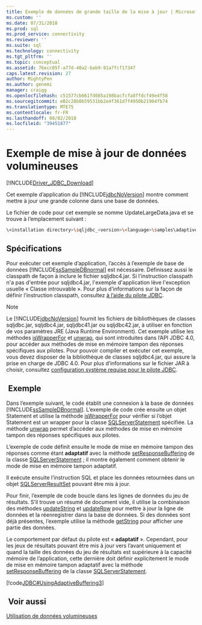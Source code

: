 ```yaml
---
title: Exemple de données de grande taille de la mise à jour | Microsoft Docs
ms.custom: ''
ms.date: 07/31/2018
ms.prod: sql
ms.prod_service: connectivity
ms.reviewer: ''
ms.suite: sql
ms.technology: connectivity
ms.tgt_pltfrm: ''
ms.topic: conceptual
ms.assetid: 76ecc05f-a77d-40a2-bab9-91a7fcf17347
caps.latest.revision: 27
author: MightyPen
ms.author: genemi
manager: craigg
ms.openlocfilehash: c51577cb661fd085a198bacfcfa8ffdcf49e4f58
ms.sourcegitcommit: e02c28b0b59531bb2e4f361d7f4950b21904fb74
ms.translationtype: MTE75
ms.contentlocale: fr-FR
ms.lasthandoff: 08/02/2018
ms.locfileid: "39451877"
---
```

# <a name="updating-large-data-sample"></a>Exemple de mise à jour de données volumineuses

[!INCLUDE[Driver_JDBC_Download](../../../includes/driver_jdbc_download.md)]

Cet exemple d’application du [!INCLUDE[jdbcNoVersion](../../../includes/jdbcnoversion_md.md)] montre comment mettre à jour une grande colonne dans une base de données.

Le fichier de code pour cet exemple se nomme UpdateLargeData.java et se trouve à l’emplacement suivant :

```bash
\<installation directory>\sqljdbc_<version>\<language>\samples\adaptive
```

## <a name="requirements"></a>Spécifications

Pour exécuter cet exemple d’application, l’accès à l’exemple de base de données [!INCLUDE[ssSampleDBnormal](../../../includes/sssampledbnormal_md.md)] est nécessaire. Définissez aussi le classpath de façon à inclure le fichier sqljdbc4.jar. Si l'instruction classpath n'a pas d'entrée pour sqljdbc4.jar, l'exemple d'application lève l'exception usuelle « Classe introuvable ». Pour plus d’informations sur la façon de définir l’instruction classpath, consultez [à l’aide du pilote JDBC](../../../connect/jdbc/using-the-jdbc-driver.md).

> [!NOTE]  
> Le [!INCLUDE[jdbcNoVersion](../../../includes/jdbcnoversion_md.md)] fournit les fichiers de bibliothèques de classes sqljdbc.jar, sqljdbc4.jar, sqljdbc41.jar ou sqljdbc42.jar, à utiliser en fonction de vos paramètres JRE (Java Runtime Environment). Cet exemple utilise les méthodes [isWrapperFor](../../../connect/jdbc/reference/iswrapperfor-method-sqlserverstatement.md) et [unwrap](../../../connect/jdbc/reference/unwrap-method-sqlserverstatement.md), qui sont introduites dans l’API JDBC 4.0, pour accéder aux méthodes de mise en mémoire tampon des réponses spécifiques aux pilotes. Pour pouvoir compiler et exécuter cet exemple, vous devez disposer de la bibliothèque de classes sqljdbc4.jar, qui assure la prise en charge de JDBC 4.0. Pour plus d’informations sur le fichier JAR à choisir, consultez [configuration système requise pour le pilote JDBC](../../../connect/jdbc/system-requirements-for-the-jdbc-driver.md).

## <a name="example"></a> Exemple

Dans l’exemple suivant, le code établit une connexion à la base de données [!INCLUDE[ssSampleDBnormal](../../../includes/sssampledbnormal_md.md)]. L’exemple de code crée ensuite un objet Statement et utilise la méthode [isWrapperFor](../../../connect/jdbc/reference/iswrapperfor-method-sqlserverstatement.md) pour vérifier si l’objet Statement est un wrapper pour la classe [SQLServerStatement](../../../connect/jdbc/reference/sqlserverstatement-class.md) spécifiée. La méthode [unwrap](../../../connect/jdbc/reference/unwrap-method-sqlserverstatement.md) permet d’accéder aux méthodes de mise en mémoire tampon des réponses spécifiques aux pilotes.

L’exemple de code définit ensuite le mode de mise en mémoire tampon des réponses comme étant **adaptatif** avec la méthode [setResponseBuffering](../../../connect/jdbc/reference/setresponsebuffering-method-sqlserverstatement.md) de la classe [SQLServerStatement](../../../connect/jdbc/reference/sqlserverstatement-class.md) ; il montre également comment obtenir le mode de mise en mémoire tampon adaptatif.

Il exécute ensuite l’instruction SQL et place les données retournées dans un objet [SQLServerResultSet](../../../connect/jdbc/reference/sqlserverresultset-class.md) pouvant être mis à jour.

Pour finir, l’exemple de code boucle dans les lignes de données du jeu de résultats. S’il trouve un résumé de document vide, il utilise la combinaison des méthodes [updateString](../../../connect/jdbc/reference/updatestring-method-sqlserverresultset.md) et [updateRow](../../../connect/jdbc/reference/updaterow-method-sqlserverresultset.md) pour mettre à jour la ligne de données et la réenregistrer dans la base de données. Si des données sont déjà présentes, l’exemple utilise la méthode [getString](../../../connect/jdbc/reference/getstring-method-sqlserverresultset.md) pour afficher une partie des données.

Le comportement par défaut du pilote est « **adaptatif** ». Cependant, pour les jeux de résultats pouvant être mis à jour vers l’avant uniquement et quand la taille des données du jeu de résultats est supérieure à la capacité mémoire de l’application, cette dernière doit définir explicitement le mode de mise en mémoire tampon adaptatif avec la méthode [setResponseBuffering](../../../connect/jdbc/reference/setresponsebuffering-method-sqlserverstatement.md) de la classe [SQLServerStatement](../../../connect/jdbc/reference/sqlserverstatement-class.md).

[!code[JDBC#UsingAdaptiveBuffering3](../../../connect/jdbc/codesnippet/Java/updating-large-data-sample_1.java)]

## <a name="see-also"></a> Voir aussi

[Utilisation de données volumineuses](../../../connect/jdbc/code-samples/working-with-large-data.md)
